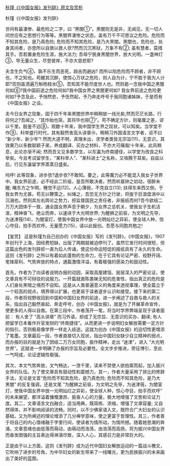 [秋瑾《《中国女报》发刊辞》原文及赏析](https://www.vrrw.net/wx/10399.html)

秋瑾《《中国女报》发刊辞》

世间有最凄惨、最危险之二字，曰 “黑闇①”。黑闇则无是非，无闻见，无一切人间世应有之思想行为等等。黑闇界凄惨之状态，盖有万千不可思议之危险。危险而不知其危险，是乃真危险; 危险而不知其危险，是乃大黑闇。黑闇也，危险也，处身其间者，亦思所以自救以救人欤?然而沉沉黑狱，万象不有②; 虽有慧者，莫措其手。吾若置身危险生涯，施大法力; 吾毋宁脱身黑闇世界，放大光明。一盏神灯③，导无量众生，尽登彼岸，不亦大慈悲耶?

夫含生负气④，孰不乐生而恶死，趋吉而避凶? 而所以陷危险而不顾者，非不顾也，不之知也。苟醒其沉醉，使惊心万状之危险，则人自为计，宁不胜于我为人计耶?否则虽洒遍万斛杨枝水⑤，吾知其不能尽度世人也。然则曷一念我中国之黑闇何如⑥?我中国前途之危险何如?我中国女界之黑闇更何如? 我女界前途之危险更何如?予念及此，予悄然悲，予怃然起，予乃奔走呼号于我同胞诸姊妹，于是而有 《中国女报》之设。

夫今日女界之现象，固于四千年来黑闇世界中稍稍放一线光矣;然而茫茫长路，行将何之?吾闻之，“其作始也简，其将毕也钜⑦”。苟不确定方针，则毫厘之差，谬以千里。殷鉴不远⑧，观数十年来，我中国学生界之现状，可以知矣。当学堂不作⑨，科举盛行时代，其有毅然舍高头讲章⑩，稍稍习外国语言文字者，讵不曰 “新少年、新少年”! 然而大道不明，真理未出，求学者类皆无宗旨(11)，无意识，其效果乃以多数聪颖子弟，养成翻译、买办之材料，不亦大可痛哉!十年来，此风稍息，此论亦渐不闻; 然而吾又见多数学生，以东瀛为终南捷径，以学堂为改良之科举矣。今且考试留学生，“某科举人”、“某科进士”之名称，又喧腾于耳矣。自兹以后，行见东瀛留学界蒸蒸日盛矣。

呜呼! 此等现象，进步欤?退步欤?不敢知。要之，此等魔力必不能混入我女子世界中。我女界前途，必不经此二阶级，是吾所敢决者。然而听晨钟之初动，宿醉未醒; 睹东方之乍明，睡觉不远(12)。人心薄弱，不克自立(13); 扶得东来西又倒，于我女界为尤甚。苟无以鞭策之，纠绳之，吾恐无方针之行驶，将旋于巨浪盘涡中以沉溺也。然则具左右舆论之势力，担监督国民之责任者，非报纸而何?吾今欲结二万万大团体于一致，通全国女界声息于朝夕，为女界之总机关，使我女子生机活泼，精神奋飞，绝尘而奔，以速进于大光明世界; 为醒狮之前驱，为文明之先导，为迷津筏(14)，为闇室灯，使我中国女界中放一光明灿烂之异彩，使全球人种，惊心夺目，拍手而欢呼。无量愿力(15)，请以此报创。吾愿与同胞共勉之!



【鉴赏】 这是秋瑾为自己创办的《中国女报》写的《发刊辞》。《中国女报》，1907年创刊于上海，因经费短缺，出版了两期就被迫停刊了。虽然它发行时间很短，但这篇出色的发刊辞却一直为后人传诵，使这份命运短促的报纸具有了永久的生命。这则《发刊辞》之所以有着如此蓬勃的生命力，在于它具有论证严密、视野开阔、笔锋犀利、气势奔放的特点，通篇激情洋溢，有着极强的感染力和鼓动性。

首先，作者为了向读者说明办报的动因，采取高屋建瓴、层层深入的严密论证，使文章具有不可辩驳的说服力。一开篇就直陈愚昧无知的危害性，指出真正的危险是人们身处黑暗之境而不自知。这是从人类普遍意义的角度来透视事理，使全篇立于一个较高的视点，境界得以扩展，也更易于读者逐步认识和接受。接下来的第二段，作者将视野收回到中国和中国妇女界的前途，进一步阐述了自救与救人的关系，指出自己毅然奋起、奔走呼号，创办《中国女报》，就是为了开展革命宣传，使更多的人得以自救。在第三段中，作者荡开一笔，将当时学界弊端呈现于读者面前： 有人舍了 “高头讲章” 而习外语，却成了无宗旨、无意识的买办、翻译; 有人把留学日本看作升官发财的“终南捷径”。从而更进一步说明妇女解放需要一定方针的指引，否则极易像学界一样走入歧途。这就为创办《中国女报》的迫切性更增添了笔墨。文章最后一段，作者直接切入现状，指出中国妇女缺少自立精神的弱点，而办报的目的就是为了团结二万万女同胞，振作精神，走出 “迷津”，进入 “大光明世界”。这就进一步明确了办报的宗旨及必要性。全文步步推进，旁征博引，至此一气呵成，论证逻辑性极强。

其次，本文气势奔放，文气畅达，一泄千里，读来不禁使人欲拍案而起，加入振兴女界的队伍。为了使文章具有鼓动性和震撼力，其一，作者大量采用了排比的修辞手法，无论是文首“危险而不知其危险，是乃真危险; 危险而不知其危险，是乃大黑闇” 的反复强调，还是文尾 “为醒狮之前驱，为文明之先导，为迷津筏，为闇室灯，使我中国女界中放一光明灿烂之异彩，使全球人种，惊心夺目，拍手而欢呼” 的未来展望，都洋溢着慷慨激昂、振奋人心的力量，极大地增强了文势和论证力度。其二，文章语言文白融合，适当用典，既简练、浓缩，增强了文章容量; 又自然得体，并不影响阅读的流畅。同时，以不少佛家语入文，既符合广大妇女的认识基础，又为所阐述的理论增添了几分禅学意味，使之更富于哲理性。其三，作者善于将自己的内心情绪融于字里行间，使读者为情所动，为情所撼。随着她思潮的奔涌，文章意绪也由低落而萌动，由萌动而浩荡，由浩荡而高扬，将为振兴中国女界而奋发图强的主旨表达得淋漓尽致，深入人心，其感召力是非常巨大的。

正是由于以上方面，这则《发刊辞》成为近代中国妇女解放运动的一篇战斗檄文，它吹响了进步的号角，为中华妇女的新生带来了一线曙光，更为民族振兴的未来画出了美好的蓝图。

